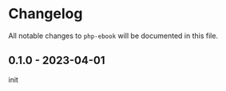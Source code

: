 # Changelog

All notable changes to `php-ebook` will be documented in this file.

## 0.1.0 - 2023-04-01

init
